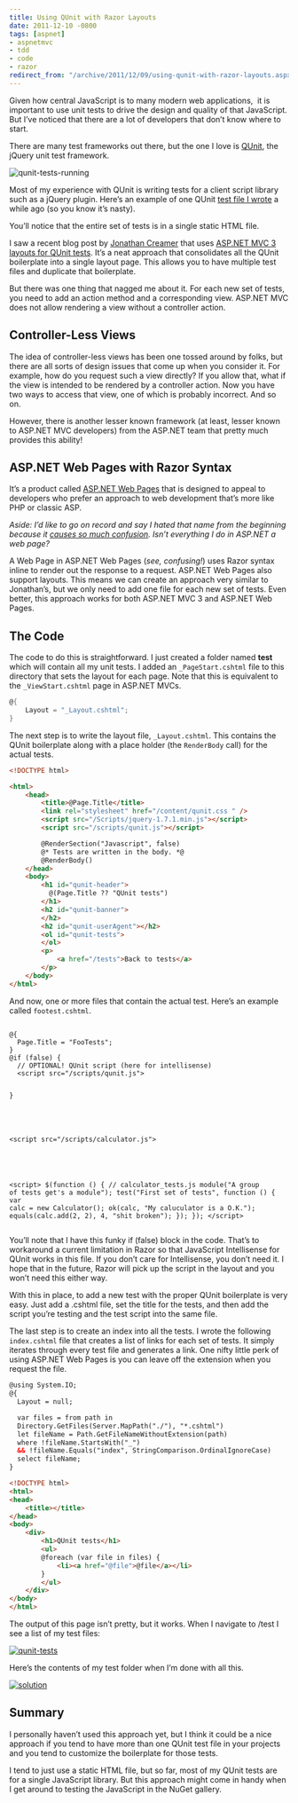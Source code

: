 ```yaml
---
title: Using QUnit with Razor Layouts
date: 2011-12-10 -0800
tags: [aspnet]
- aspnetmvc
- tdd
- code
- razor
redirect_from: "/archive/2011/12/09/using-qunit-with-razor-layouts.aspx/"
---
```


Given how central JavaScript is to many modern web applications,  it is
important to use unit tests to drive the design and quality of that
JavaScript. But I’ve noticed that there are a lot of developers that
don’t know where to start.

There are many test frameworks out there, but the one I love is
[QUnit](http://docs.jquery.com/QUnit "QUnit homepage"), the jQuery unit
test framework.

![qunit-tests-running](https://haacked.com/images/haacked_com/WindowsLiveWriter/cfa3790769b8_117F0/qunit-tests-running_3.png "qunit-tests-running")

Most of my experience with QUnit is writing tests for a client script
library such as a jQuery plugin. Here’s an example of one QUnit [test
file I
wrote](https://github.com/Haacked/jquery.undoable/blob/master/tests/index.html "QUnit test file")
a while ago (so you know it’s nasty).

You’ll notice that the entire set of tests is in a single static HTML
file.

I saw a recent blog post by [Jonathan
Creamer](http://jcreamerlive.com/ "Jonathan Creamer's Blog") that uses
[ASP.NET MVC 3 layouts for QUnit
tests](http://freshbrewedcode.com/jonathancreamer/2011/12/08/qunit-layout-for-javascript-testing-in-asp-net-mvc3/ "QUnit layout for JavaScript testing in ASP.NET MVC 3").
It’s a neat approach that consolidates all the QUnit boilerplate into a
single layout page. This allows you to have multiple test files and
duplicate that boilerplate.

But there was one thing that nagged me about it. For each new set of
tests, you need to add an action method and a corresponding view.
ASP.NET MVC does not allow rendering a view without a controller action.

Controller-Less Views
---------------------

The idea of controller-less views has been one tossed around by folks,
but there are all sorts of design issues that come up when you consider
it. For example, how do you request such a view directly? If you allow
that, what if the view is intended to be rendered by a controller
action. Now you have two ways to access that view, one of which is
probably incorrect. And so on.

However, there is another lesser known framework (at least, lesser known
to ASP.NET MVC developers) from the ASP.NET team that pretty much
provides this ability!

ASP.NET Web Pages with Razor Syntax
-----------------------------------

It’s a product called [ASP.NET Web
Pages](http://www.asp.net/web-pages "ASP.NET Web Pages website") that is
designed to appeal to developers who prefer an approach to web
development that’s more like PHP or classic ASP.

*Aside: I’d like to go on record and say I hated that name from the
beginning because it [causes so much
confusion](https://haacked.com/archive/2011/05/25/bin-deploying-asp-net-mvc-3.aspx "Bin Deploying MVC 3").
Isn’t everything I do in ASP.NET a web page?*

A Web Page in ASP.NET Web Pages (*see, confusing!*) uses Razor syntax
inline to render out the response to a request. ASP.NET Web Pages also
support layouts. This means we can create an approach very similar to
Jonathan’s, but we only need to add one file for each new set of tests.
Even better, this approach works for both ASP.NET MVC 3 and ASP.NET Web
Pages.

The Code
--------

The code to do this is straightforward. I just created a folder named
**test** which will contain all my unit tests. I added an
`_PageStart.cshtml` file to this directory that sets the layout for each
page. Note that this is equivalent to the `_ViewStart.cshtml` page in
ASP.NET MVCs.

```csharp
@{
    Layout = "_Layout.cshtml";
}
```

The next step is to write the layout file, `_Layout.cshtml`. This
contains the QUnit boilerplate along with a place holder (the
`RenderBody` call) for the actual tests.

```html
<!DOCTYPE html>

<html>
    <head>
        <title>@Page.Title</title>
        <link rel="stylesheet" href="/content/qunit.css " />
        <script src="/Scripts/jquery-1.7.1.min.js"></script>
        <script src="/scripts/qunit.js"></script>

        @RenderSection("Javascript", false)
        @* Tests are written in the body. *@
        @RenderBody()
    </head>
    <body>
        <h1 id="qunit-header">
          @(Page.Title ?? "QUnit tests")
        </h1>
        <h2 id="qunit-banner">
        </h2>
        <h2 id="qunit-userAgent"></h2>
        <ol id="qunit-tests">
        </ol>
        <p>
            <a href="/tests">Back to tests</a>
        </p>
    </body>
</html>
```

And now, one or more files that contain the actual test. Here’s an
example called `footest.cshtml`.

<pre><code>
@{
  Page.Title = "FooTests";
}
@if (false) {
  // OPTIONAL! QUnit script (here for intellisense)
  &lt;script src="/scripts/qunit.js"> </script>
}
<!-- Script we're testing -->
&lt;script src="/scripts/calculator.js"></script>

<!-- The tests -->
&lt;script>
  $(function () {
    // calculator_tests.js
    module("A group of tests get's a module");
    test("First set of tests", function () {
      var calc = new Calculator();
      ok(calc, "My caluculator is a O.K.");
      equals(calc.add(2, 2), 4, "shit broken");
    });
  });
&lt;/script>
</code></pre>

You’ll note that I have this funky if (false) block in the code. That’s
to workaround a current limitation in Razor so that JavaScript
Intellisense for QUnit works in this file. If you don’t care for
Intellisense, you don’t need it. I hope that in the future, Razor will
pick up the script in the layout and you won’t need this either way.

With this in place, to add a new test with the proper QUnit boilerplate
is very easy. Just add a .cshtml file, set the title for the tests, and
then add the script you’re testing and the test script into the same
file.

The last step is to create an index into all the tests. I wrote the
following `index.cshtml` file that creates a list of links for each set
of tests. It simply iterates through every test file and generates a
link. One nifty little perk of using ASP.NET Web Pages is you can leave
off the extension when you request the file.

```html
@using System.IO;
@{
  Layout = null;

  var files = from path in
  Directory.GetFiles(Server.MapPath("./"), "*.cshtml")
  let fileName = Path.GetFileNameWithoutExtension(path)
  where !fileName.StartsWith("_")
  && !fileName.Equals("index", StringComparison.OrdinalIgnoreCase)
  select fileName;
}

<!DOCTYPE html>
<html>
<head>
    <title></title>
</head>
<body>
    <div>
        <h1>QUnit tests</h1>
        <ul>
        @foreach (var file in files) {
            <li><a href="@file">@file</a></li>
        }
        </ul>
    </div>
</body>
</html>
```

The output of this page isn’t pretty, but it works. When I navigate to
/test I see a list of my test files:

[![qunit-tests](https://haacked.com/images/haacked_com/WindowsLiveWriter/cfa3790769b8_117F0/qunit-tests_thumb.png "qunit-tests")](https://haacked.com/images/haacked_com/WindowsLiveWriter/cfa3790769b8_117F0/qunit-tests_2.png)

Here’s the contents of my test folder when I’m done with all this.

[![solution](https://haacked.com/images/haacked_com/WindowsLiveWriter/cfa3790769b8_117F0/solution_thumb.png "solution")](https://haacked.com/images/haacked_com/WindowsLiveWriter/cfa3790769b8_117F0/solution_2.png)

Summary
-------

I personally haven’t used this approach yet, but I think it could be a
nice approach if you tend to have more than one QUnit test file in your
projects and you tend to customize the boilerplate for those tests.

I tend to just use a static HTML file, but so far, most of my QUnit
tests are for a single JavaScript library. But this approach might come
in handy when I get around to testing the JavaScript in the NuGet
gallery.

